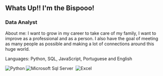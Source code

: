 ## Whats Up!! I'm the Bispooo!


### Data Analyst

About me: I want to grow in my career to take care of my family, 
I want to improve as a professional and as a person. 
I also have the goal of meeting as many people as possible and making a lot of connections around this huge world.


Languages: Python, SQL, JavaScript, Portuguese and English 

![Python](https://img.shields.io/badge/Python-14354C?style=for-the-badge&logo=python&logoColor=white)
![Microsoft Sql Server](https://img.shields.io/badge/Microsoft%20SQL%20Server-CC2927?style=for-the-badge&logo=microsoft%20sql%20server&logoColor=white)
![]()
![Excel](https://img.shields.io/badge/Microsoft_Excel-217346?style=for-the-badge&logo=microsoft-excel&logoColor=white)
